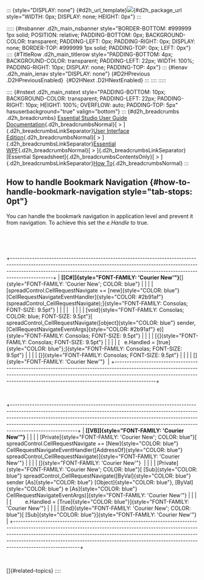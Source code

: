 ::: {style="DISPLAY: none"}
[](ms-xhelp:///?Id=d2h_url_template){#d2h_url_template}![](!package_url!){#d2h_package_url style="WIDTH: 0px; DISPLAY: none; HEIGHT: 0px"}
:::

::::: {#nsbanner .d2h_main_nsbanner style="BORDER-BOTTOM: #999999 1px solid; POSITION: relative; PADDING-BOTTOM: 0px; BACKGROUND-COLOR: transparent; PADDING-LEFT: 0px; PADDING-RIGHT: 0px; DISPLAY: none; BORDER-TOP: #999999 1px solid; PADDING-TOP: 0px; LEFT: 0px"}
:::: {#TitleRow .d2h_main_titlerow style="PADDING-BOTTOM: 4px; BACKGROUND-COLOR: transparent; PADDING-LEFT: 22px; WIDTH: 100%; PADDING-RIGHT: 10px; DISPLAY: none; PADDING-TOP: 4px"}
::: {#ienav .d2h_main_ienav style="DISPLAY: none"}
[](ms-xhelp:///?Id=9db814e4-415f-49c3-a6ce-1c7ea8835908){#D2HPrevious .D2HPreviousEnabled}  [](ms-xhelp:///?Id=36697cfa-4043-4dc8-b2bd-4d14ee3af5e8){#D2HNext .D2HNextEnabled}
:::
::::
:::::

:::: {#nstext .d2h_main_nstext style="PADDING-BOTTOM: 10px; BACKGROUND-COLOR: transparent; PADDING-LEFT: 22px; PADDING-RIGHT: 10px; HEIGHT: 100%; OVERFLOW: auto; PADDING-TOP: 5px" hasuserbackground="true" valign="bottom"}
::: {#d2h_breadcrumbs .d2h_breadcrumbs}
[Essential Studio User Guide Documentation](ms-xhelp:///?Id=12457748-09e3-4d74-a240-8e049cedf030){.d2h_breadcrumbsNormal}[ \> ]{.d2h_breadcrumbsLinkSeparator}[User Interface Edition](ms-xhelp:///?Id=c29296b7-531c-413b-a0ec-488ca1f7f669){.d2h_breadcrumbsNormal}[ \> ]{.d2h_breadcrumbsLinkSeparator}[Essential WPF](ms-xhelp:///?Id=7f4f82c5-151c-4262-94d0-75c4626c77bc){.d2h_breadcrumbsNormal}[ \> ]{.d2h_breadcrumbsLinkSeparator}[Essential Spreadsheet]{.d2h_breadcrumbsContentsOnly}[ \> ]{.d2h_breadcrumbsLinkSeparator}[How To](ms-xhelp:///?Id=a7f58144-9d62-49f4-aa9f-dccbc2f10c17){.d2h_breadcrumbsNormal}
:::

## How to handle Bookmark Navigation {#how-to-handle-bookmark-navigation style="tab-stops: 0pt"}

You can handle the bookmark navigation in application level and prevent it from navigation. To achieve this set the *e.Handle* to true.

 

 

+-----------------------------------------------------------------------------------------------------------------------------------------------------------------------------------------------------------------------------------------------------------+
| **[\[C#\]]{style="FONT-FAMILY: 'Courier New'"}**[]{style="FONT-FAMILY: 'Courier New'; COLOR: blue"}                                                                                                                                                       |
|                                                                                                                                                                                                                                                           |
| [spreadControl.CellRequestNavigate += [new]{style="COLOR: blue"} [CellRequestNavigateEventHandler]{style="COLOR: #2b91af"}(spreadControl_CellRequestNavigate);]{style="FONT-FAMILY: Consolas; FONT-SIZE: 9.5pt"}                                          |
|                                                                                                                                                                                                                                                           |
|                                                                                                                                                                                                                                                           |
|                                                                                                                                                                                                                                                           |
| [void]{style="FONT-FAMILY: Consolas; COLOR: blue; FONT-SIZE: 9.5pt"}[ spreadControl_CellRequestNavigate([object]{style="COLOR: blue"} sender, [CellRequestNavigateEventArgs]{style="COLOR: #2b91af"} e)]{style="FONT-FAMILY: Consolas; FONT-SIZE: 9.5pt"} |
|                                                                                                                                                                                                                                                           |
| [{]{style="FONT-FAMILY: Consolas; FONT-SIZE: 9.5pt"}                                                                                                                                                                                                      |
|                                                                                                                                                                                                                                                           |
| [   e.Handled = [true]{style="COLOR: blue"};]{style="FONT-FAMILY: Consolas; FONT-SIZE: 9.5pt"}                                                                                                                                                            |
|                                                                                                                                                                                                                                                           |
| [}]{style="FONT-FAMILY: Consolas; FONT-SIZE: 9.5pt"}                                                                                                                                                                                                      |
|                                                                                                                                                                                                                                                           |
| []{style="FONT-FAMILY: 'Courier New'"}                                                                                                                                                                                                                    |
+-----------------------------------------------------------------------------------------------------------------------------------------------------------------------------------------------------------------------------------------------------------+

 

+---------------------------------------------------------------------------------------------------------------------------------------------------------------------------------------------------------------------------------------------------------------------------------------------------------------------------------------------------+
| **[\[VB\]]{style="FONT-FAMILY: 'Courier New'"}**                                                                                                                                                                                                                                                                                                  |
|                                                                                                                                                                                                                                                                                                                                                   |
| [Private]{style="FONT-FAMILY: 'Courier New'; COLOR: blue"}[ spreadControl.CellRequestNavigate += [New]{style="COLOR: blue"} CellRequestNavigateEventHandler([AddressOf]{style="COLOR: blue"} spreadControl_CellRequestNavigate)]{style="FONT-FAMILY: 'Courier New'"}                                                                              |
|                                                                                                                                                                                                                                                                                                                                                   |
| []{style="FONT-FAMILY: 'Courier New'"}                                                                                                                                                                                                                                                                                                            |
|                                                                                                                                                                                                                                                                                                                                                   |
| [Private]{style="FONT-FAMILY: 'Courier New'; COLOR: blue"}[ [Sub]{style="COLOR: blue"} spreadControl_CellRequestNavigate([ByVal]{style="COLOR: blue"} sender [As]{style="COLOR: blue"} [Object]{style="COLOR: blue"}, [ByVal]{style="COLOR: blue"} e [As]{style="COLOR: blue"} CellRequestNavigateEventArgs)]{style="FONT-FAMILY: 'Courier New'"} |
|                                                                                                                                                                                                                                                                                                                                                   |
| [         e.Handled = [True]{style="COLOR: blue"}]{style="FONT-FAMILY: 'Courier New'"}                                                                                                                                                                                                                                                            |
|                                                                                                                                                                                                                                                                                                                                                   |
| [End]{style="FONT-FAMILY: 'Courier New'; COLOR: blue"}[ [Sub]{style="COLOR: blue"}]{style="FONT-FAMILY: 'Courier New'"}                                                                                                                                                                                                                           |
+---------------------------------------------------------------------------------------------------------------------------------------------------------------------------------------------------------------------------------------------------------------------------------------------------------------------------------------------------+

 

[]{#related-topics}
::::
